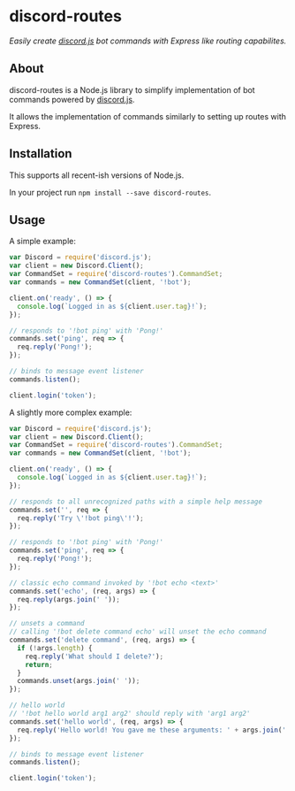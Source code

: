 [discord.js]: https://www.npmjs.com/package/discord.js

# discord-routes

*Easily create [discord.js] bot commands with Express like routing capabilites.*

## About

discord-routes is a Node.js library to simplify implementation of bot commands powered by [discord.js].

It allows the implementation of commands similarly to setting up routes with Express.

## Installation

This supports all recent-ish versions of Node.js.

In your project run `npm install --save discord-routes`.

## Usage

A simple example:

```js
var Discord = require('discord.js');
var client = new Discord.Client();
var CommandSet = require('discord-routes').CommandSet;
var commands = new CommandSet(client, '!bot');

client.on('ready', () => {
  console.log(`Logged in as ${client.user.tag}!`);
});

// responds to '!bot ping' with 'Pong!'
commands.set('ping', req => {
  req.reply('Pong!');
});

// binds to message event listener
commands.listen();

client.login('token');
```

A slightly more complex example:

```js
var Discord = require('discord.js');
var client = new Discord.Client();
var CommandSet = require('discord-routes').CommandSet;
var commands = new CommandSet(client, '!bot');

client.on('ready', () => {
  console.log(`Logged in as ${client.user.tag}!`);
});

// responds to all unrecognized paths with a simple help message
commands.set('', req => {
  req.reply('Try \'!bot ping\'!');
});

// responds to '!bot ping' with 'Pong!'
commands.set('ping', req => {
  req.reply('Pong!');
});

// classic echo command invoked by '!bot echo <text>'
commands.set('echo', (req, args) => {
  req.reply(args.join(' '));
});

// unsets a command
// calling '!bot delete command echo' will unset the echo command
commands.set('delete command', (req, args) => {
  if (!args.length) {
    req.reply('What should I delete?');
    return;
  }
  commands.unset(args.join(' '));
});

// hello world
// '!bot hello world arg1 arg2' should reply with 'arg1 arg2'
commands.set('hello world', (req, args) => {
  req.reply('Hello world! You gave me these arguments: ' + args.join(' '));
});

// binds to message event listener
commands.listen();

client.login('token');
```
